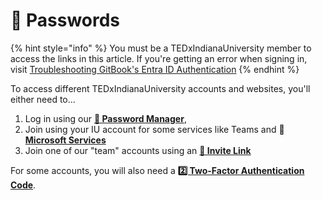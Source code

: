 # 👥 Passwords

{% hint style="info" %}
You must be a TEDxIndianaUniversity member to access the links in this article. If you're getting an error when signing in, visit [Troubleshooting GitBook's Entra ID Authentication](../team-resources/digital/troubleshooting-gitbooks-entra-id-authentication.md)
{% endhint %}

To access different TEDxIndianaUniversity accounts and websites, you'll either need to...

1. Log in using our [**🔑 Password Manager**](https://kb.tedxiu.com/i/passwords/password-manager),&#x20;
2. Join using your IU account for some services like Teams and 💜 [**Microsoft Services**](files-digital-resources.md)
3. Join one of our "team" accounts using an [**🔗 Invite Link**](https://kb.tedxiu.com/i/passwords/invite-links)

For some accounts, you will also need a [**2️⃣ Two-Factor Authentication Code**](https://kb.tedxiu.com/i/passwords/two-factor-authentication-2fa).
